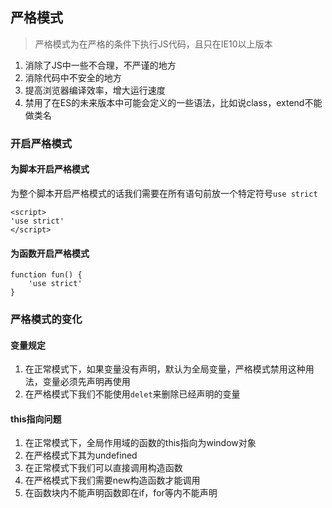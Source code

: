 ## 严格模式
> 严格模式为在严格的条件下执行JS代码，且只在IE10以上版本
1. 消除了JS中一些不合理，不严谨的地方
2. 消除代码中不安全的地方
3. 提高浏览器编译效率，增大运行速度
4. 禁用了在ES的未来版本中可能会定义的一些语法，比如说class，extend不能做类名
### 开启严格模式
#### 为脚本开启严格模式
为整个脚本开启严格模式的话我们需要在所有语句前放一个特定符号`use strict`
```
<script>
'use strict'
</script>
```
#### 为函数开启严格模式
```
function fun() {
	'use strict'
}
```
### 严格模式的变化
#### 变量规定
1. 在正常模式下，如果变量没有声明，默认为全局变量，严格模式禁用这种用法，变量必须先声明再使用
2. 在严格模式下我们不能使用`delet`来删除已经声明的变量
#### this指向问题
1. 在正常模式下，全局作用域的函数的this指向为window对象
2. 在严格模式下其为undefined
3. 在正常模式下我们可以直接调用构造函数
4. 在严格模式下我们需要new构造函数才能调用
5. 在函数块内不能声明函数即在if，for等内不能声明